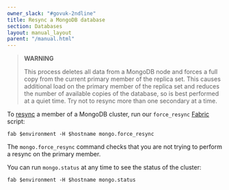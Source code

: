```yaml
---
owner_slack: "#govuk-2ndline"
title: Resync a MongoDB database
section: Databases
layout: manual_layout
parent: "/manual.html"
---
```


> **WARNING**
>
> This process deletes all data from a MongoDB node and forces a full
> copy from the current primary member of the replica set. This causes
> additional load on the primary member of the replica set and reduces the
> number of available copies of the database, so is best performed at a quiet
> time. Try not to resync more than one secondary at a time.

To
[resync](https://docs.mongodb.org/v2.4/tutorial/resync-replica-set-member/)
a member of a MongoDB cluster, run our `force_resync`
[Fabric](https://github.com/alphagov/fabric-scripts) script:

```
fab $environment -H $hostname mongo.force_resync
```

The `mongo.force_resync` command checks that you are not trying to
perform a resync on the primary member.

You can run `mongo.status` at any time to see the status of the cluster:

```
fab $environment -H $hostname mongo.status
```
